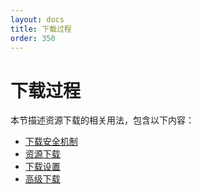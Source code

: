 ```yaml
---
layout: docs
title: 下载过程
order: 350
---
```


# 下载过程

本节描述资源下载的相关用法，包含以下内容：

* [下载安全机制](/docs/v6/api/overview/dn/security.html)
* [资源下载](/docs/v6/api/overview/dn/download.html)
* [下载设置](/docs/v6/api/overview/dn/v2:download-settings.html)
* [高级下载](/docs/v6/api/overview/dn/advanced-download.html)
